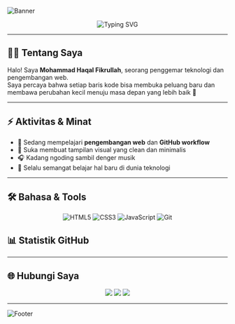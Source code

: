 <!-- 🌊 Banner Header dengan animasi gelombang -->
![Banner](https://capsule-render.vercel.app/api?type=waving&color=0:3B82F6,100:6366F1&height=150&section=header&text=Mohammad%20Haqal%20Fikrullah&fontSize=36&fontColor=ffffff&animation=fadeIn&fontAlignY=40)

<!-- ⌨️ Efek teks mengetik -->
<p align="center">
  <img src="https://readme-typing-svg.demolab.com?font=Fira+Code&size=22&duration=3000&pause=1000&color=00BFFF&center=true&vCenter=true&width=500&lines=Web+Developer;Tech+Enthusiast;Frontend+Designer;Welcome+to+my+GitHub+Profile!" alt="Typing SVG" />
</p>

---

## 👨‍💻 Tentang Saya

Halo! Saya **Mohammad Haqal Fikrullah**, seorang penggemar teknologi dan pengembangan web.  
Saya percaya bahwa setiap baris kode bisa membuka peluang baru dan membawa perubahan kecil menuju masa depan yang lebih baik 🚀


---

## ⚡ Aktivitas & Minat

- 🌱 Sedang mempelajari **pengembangan web** dan **GitHub workflow**  
- 🎨 Suka membuat tampilan visual yang clean dan minimalis  
- 🎧 Kadang ngoding sambil denger musik  
- 🧠 Selalu semangat belajar hal baru di dunia teknologi

---

## 🛠️ Bahasa & Tools

<p align="center">
  <img src="https://img.shields.io/badge/HTML5-E34F26?style=for-the-badge&logo=html5&logoColor=white" alt="HTML5" />
  <img src="https://img.shields.io/badge/CSS3-1572B6?style=for-the-badge&logo=css3&logoColor=white" alt="CSS3" />
  <img src="https://img.shields.io/badge/JavaScript-F7DF1E?style=for-the-badge&logo=javascript&logoColor=black" alt="JavaScript" />
  <img src="https://img.shields.io/badge/Git-F05032?style=for-the-badge&logo=git&logoColor=white" alt="Git" />
</p>


## 📊 Statistik GitHub

---

## 🌐 Hubungi Saya

<p align="center">
  <a href="https://www.linkedin.com/" target="_blank"><img src="https://img.shields.io/badge/LinkedIn-0A66C2?style=for-the-badge&logo=linkedin&logoColor=white"/></a>
  <a href="https://www.instagram.com/" target="_blank"><img src="https://img.shields.io/badge/Instagram-E4405F?style=for-the-badge&logo=instagram&logoColor=white"/></a>
  <a href="mailto:emailkamu@gmail.com"><img src="https://img.shields.io/badge/Email-D14836?style=for-the-badge&logo=gmail&logoColor=white"/></a>
</p>

---

<!-- 🌊 Footer Banner -->
![Footer](https://capsule-render.vercel.app/api?type=waving&color=0:6366F1,100:3B82F6&height=100&section=footer)


